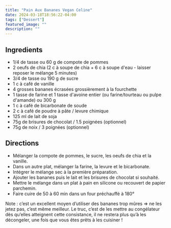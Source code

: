```yaml
---
title: "Pain Aux Bananes Vegan Celine"
date: 2024-03-18T18:56:22-04:00
tags: ["Dessert"]
featured_image: ""
description: ""
---
```


## Ingredients

- 1/4 de tasse ou 60 g de compote de pommes
- 2 oeufs de chia (2 c à soupe de chia + 6 c à soupe d'eau - laisser reposer le mélange 5 minutes)
- 3/4 de tasse ou 190 g de sucre
- 1 c à café de vanille
- 4 grosses bananes écrasées grossièrement à la fourchette
- 1 tasse de farine et 1 tasse d'avoine entier (ou farine/tourteau ou pulpe d'amande) ou 300 g
- 1 c à café de bicarbonate de soude
- 2 c à café de poudre à pâte / levure chimique
- 125 ml de lait de soja
- 75g de brisures de chocolat / 1.5 poignées (optionnel)
- 75g de noix / 3 poignées (optionnel)

## Directions

- Mélanger la compote de pommes, le sucre, les oeufs de chia et la vanille.
- Dans un autre plat, mélanger la farine, la levure et le bicarbonate.
- Intégrer le mélange sec à la première préparation.
- Ajouter les bananes puis le lait et les brisures de chocolat si souhaité.
- Mettre le mélange dans un plat à pain en silicone ou recouvert de papier parchemin.
- Faire cuire de 50 à 60 min dans un four préchauffé à 180°

Note : c’est un excellent moyen d’utiliser des bananes trop mûres ⇒ ne les jetez pas, c’est même meilleur. Le truc, c’est de les mettre au congélateur dès qu’elles atteignent cette consistance, il ne restera plus qu’à les décongeler, une fois que vous êtes prêts à les cuisiner !
